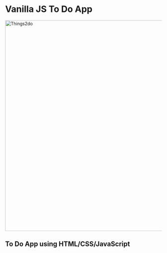 # Vanilla JS To Do App 



<img width="677" alt="Things2do" src="https://user-images.githubusercontent.com/96434196/153310466-079ee042-c42b-4b84-b594-d4846b763814.png">


## To Do App using HTML/CSS/JavaScript



